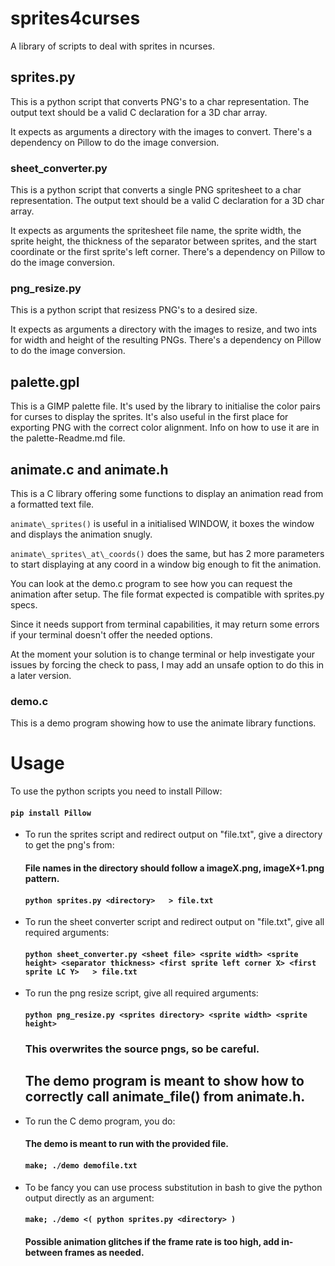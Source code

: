 # sprites4curses

A library of scripts to deal with sprites in ncurses.

## sprites.py

This is a python script that converts PNG's to a char representation.
The output text should be a valid C declaration for a 3D char array.

It expects as arguments a directory with the images to convert.
There's a dependency on Pillow to do the image conversion.

### sheet_converter.py

This is a python script that converts a single PNG spritesheet to a char representation.
The output text should be a valid C declaration for a 3D char array.

It expects as arguments the spritesheet file name, the sprite width, the sprite height, the thickness of the separator between sprites, and the start coordinate or the first sprite's left corner.
There's a dependency on Pillow to do the image conversion.

### png_resize.py

This is a python script that resizess PNG's to a desired size.

It expects as arguments a directory with the images to resize, and two ints for width and height of the resulting PNGs.
There's a dependency on Pillow to do the image conversion.

## palette.gpl

This is a GIMP palette file.
It's used by the library to initialise the color pairs for curses to display the sprites.
It's also useful in the first place for exporting PNG with the correct color alignment.
Info on how to use it are in the palette-Readme.md file.

## animate.c and animate.h

This is a C library offering some functions to display an animation read from a formatted text file.

`animate\_sprites()` is useful in a initialised WINDOW, it boxes the window and displays the animation snugly.

`animate\_sprites\_at\_coords()` does the same, but has 2 more parameters to start displaying at any coord in a window big enough to fit the animation.


You can look at the demo.c program to see how you can request the animation after setup.
The file format expected is compatible with sprites.py specs.

Since it needs support from terminal capabilities, it may return some errors if your terminal doesn't offer the needed options.

At the moment your solution is to change terminal or help investigate your issues by forcing the check to pass, I may add an unsafe option to do this in a later version.

### demo.c

This is a demo program showing how to use the animate library functions.


# Usage

To use the python scripts you need to install Pillow:

#### `pip install Pillow`

- To run the sprites script and redirect output on "file.txt", give a directory to get the png's from:

  #### File names in the directory should follow a imageX.png, imageX+1.png pattern.
  #### `python sprites.py <directory>   > file.txt`

- To run the sheet converter script and redirect output on "file.txt", give all required arguments:

  #### `python sheet_converter.py <sheet file> <sprite width> <sprite height> <separator thickness> <first sprite left corner X> <first sprite LC Y>   > file.txt`

- To run the png resize script, give all required arguments:

  #### `python png_resize.py <sprites directory> <sprite width> <sprite height>`
  ### This overwrites the source pngs, so be careful.

  ## The demo program is meant to show how to correctly call animate_file() from animate.h.

- To run the C demo program, you do:
  #### The demo is meant to run with the provided file.
  ####
  #### `make; ./demo demofile.txt`

- To be fancy you can use process substitution in bash to give the python output directly as an argument:

  #### `make; ./demo <( python sprites.py <directory> )`
  #### Possible animation glitches if the frame rate is too high, add in-between frames as needed.
